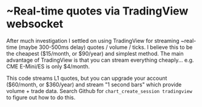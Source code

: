 # ~Real-time quotes via TradingView websocket

After much investigation I settled on using TradingView for streaming ~real-time (maybe 300-500ms delay) quotes / volume / ticks. I believe this to be the cheapest ($15/month, or $90/year) and simplest method. The main advantage of TradingView is that you can stream everything cheaply... e.g. CME E-Mini/ES is only $4/month.

This code streams L1 quotes, but you can upgrade your account ($60/month, or $360/year) and stream "1 second bars" which provide volume + trade data. Search Github for `chart_create_session tradingview` to figure out how to do this.

